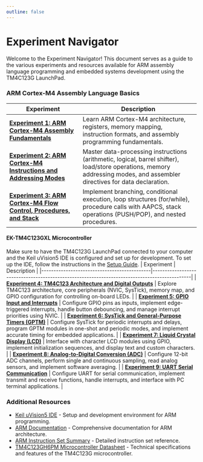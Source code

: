 ```yaml
---
outline: false
---
```

# Experiment Navigator

Welcome to the Experiment Navigator! This document serves as a guide to the various experiments and resources available for ARM assembly language programming and embedded systems development using the TM4C123G LaunchPad.
### ARM Cortex-M4 Assembly Language Basics
| Experiment                                  | Description                                                                                  |
|---------------------------------------------|----------------------------------------------------------------------------------------------|
|  [**Experiment 1: ARM Cortex-M4 Assembly Fundamentals**](/experiments/1)           | Learn ARM Cortex-M4 architecture, registers, memory mapping, instruction formats, and assembly programming fundamentals. |
|  [**Experiment 2: ARM Cortex-M4 Instructions and Addressing Modes**](/experiments/2) | Master data-processing instructions (arithmetic, logical, barrel shifter), load/store operations, memory addressing modes, and assembler directives for data declaration. |
|  [**Experiment 3: ARM Cortex-M4 Flow Control, Procedures, and Stack**](/experiments/3)     | Implement branching, conditional execution, loop structures (for/while), procedure calls with AAPCS, stack operations (PUSH/POP), and nested procedures.      |
#### EK-TM4C123GXL Microcontroller
Make sure to have the TM4C123G LaunchPad connected to your computer and the Keil uVision5 IDE is configured and set up for development. To set up the IDE, follow the instructions in the [Setup Guide](/setup.md).
| Experiment                                  | Description                                                                                  |
|---------------------------------------------|----------------------------------------------------------------------------------------------|
| [**Experiment 4: TM4C123 Architecture and Digital Outputs**](/experiments/4) | Explore TM4C123 architecture, core peripherals (NVIC, SysTick), memory map, and GPIO configuration for controlling on-board LEDs. | 
| [**Experiment 5: GPIO Input and Interrupts**](/experiments/5) | Configure GPIO pins as inputs, implement edge-triggered interrupts, handle button debouncing, and manage interrupt priorities using NVIC. | 
| [**Experiment 6: SysTick and General-Purpose Timers (GPTM)**](/experiments/6) | Configure SysTick for periodic interrupts and delays, program GPTM modules in one-shot and periodic modes, and implement accurate timing for embedded applications. |
| [**Experiment 7: Liquid Crystal Display (LCD)**](/experiments/7) | Interface with character LCD modules using GPIO, implement initialization sequences, and display text and custom characters. | 
| [**Experiment 8: Analog-to-Digital Conversion (ADC)**](/experiments/8) | Configure 12-bit ADC channels, perform single and continuous sampling, read analog sensors, and implement software averaging. |
| [**Experiment 9: UART Serial Communication**](/experiments/9) | Configure UART for serial communication, implement transmit and receive functions, handle interrupts, and interface with PC terminal applications. |

###  Additional Resources
-  [Keil uVision5 IDE](https://www.keil.com/demo/eval/arm.htm) - Setup and development environment for ARM programming.
-  [ARM Documentation](https://developer.arm.com/documentation/dui0041/latest/) - Comprehensive documentation for ARM architecture.
-  [ARM Instruction Set Summary](https://developer.arm.com/documentation/100165/0201/Programmers-Model/Instruction-set-summary/Processor-instructions) - Detailed instruction set reference.
-  [TM4C123GH6PM Microcontroller Datasheet](https://www.ti.com/lit/ds/symlink/tm4c123gh6pm.pdf) - Technical specifications and features of the TM4C123G microcontroller.